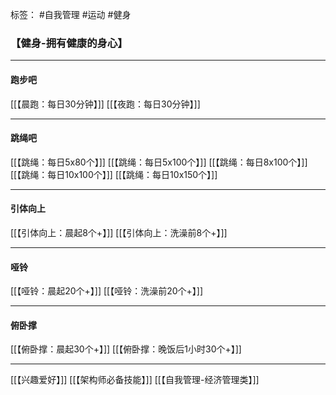 标签： #自我管理  #运动 #健身 
### 【健身-拥有健康的身心】


---

#### 跑步吧
[[【晨跑：每日30分钟】]]
[[【夜跑：每日30分钟】]]

---

#### 跳绳吧
[[【跳绳：每日5x80个】]]
[[【跳绳：每日5x100个】]]
[[【跳绳：每日8x100个】]]
[[【跳绳：每日10x100个】]]
[[【跳绳：每日10x150个】]]

---

#### 引体向上
[[【引体向上：晨起8个+】]]
[[【引体向上：洗澡前8个+】]]

---

#### 哑铃
[[【哑铃：晨起20个+】]]
[[【哑铃：洗澡前20个+】]]


---

#### 俯卧撑
[[【俯卧撑：晨起30个+】]]
[[【俯卧撑：晚饭后1小时30个+】]]


---
[[【兴趣爱好】]]
[[【架构师必备技能】]]
[[【自我管理-经济管理类】]]

